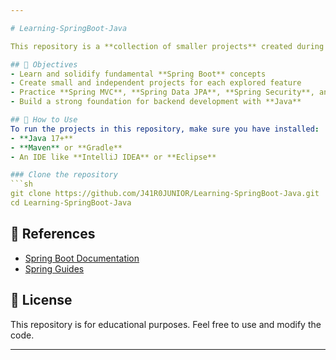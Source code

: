 ```yaml
---

# Learning-SpringBoot-Java  

This repository is a **collection of smaller projects** created during my journey of learning **Spring Boot** with **Java**. The goal is to explore different aspects of the framework through hands-on implementations.  

## 📌 Objectives  
- Learn and solidify fundamental **Spring Boot** concepts  
- Create small and independent projects for each explored feature  
- Practice **Spring MVC**, **Spring Data JPA**, **Spring Security**, and more  
- Build a strong foundation for backend development with **Java**  

## 🚀 How to Use  
To run the projects in this repository, make sure you have installed:  
- **Java 17+**  
- **Maven** or **Gradle**  
- An IDE like **IntelliJ IDEA** or **Eclipse**  

### Clone the repository  
```sh
git clone https://github.com/J41R0JUNIOR/Learning-SpringBoot-Java.git
cd Learning-SpringBoot-Java
```

## 📖 References  
- [Spring Boot Documentation](https://docs.spring.io/spring-boot/docs/current/reference/html/)  
- [Spring Guides](https://spring.io/guides)  

## 🔗 License  
This repository is for educational purposes. Feel free to use and modify the code.  

---
```

